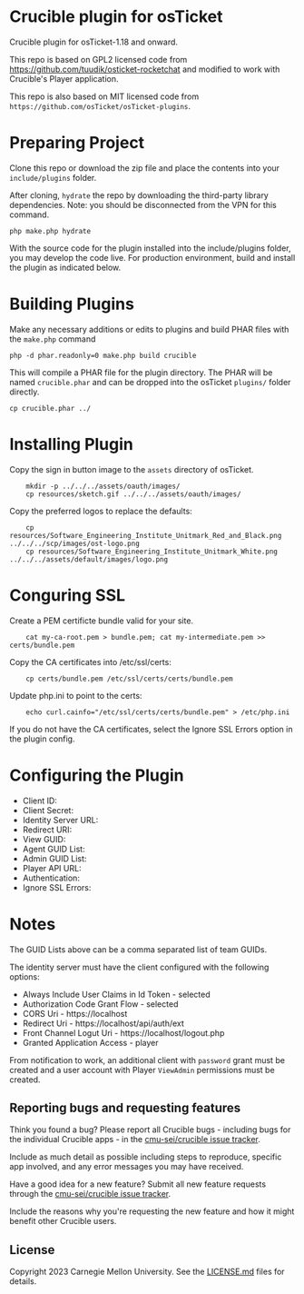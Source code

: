 Crucible plugin for osTicket
=========================

Crucible plugin for osTicket-1.18 and onward.

This repo is based on GPL2 licensed code from https://github.com/tuudik/osticket-rocketchat and modified to work with Crucible's Player application.

This repo is also based on MIT licensed code from `https://github.com/osTicket/osTicket-plugins`.

Preparing Project
=================

Clone this repo or download the zip file and place the contents into your `include/plugins` folder.

After cloning, `hydrate` the repo by downloading the third-party library dependencies. Note: you should be disconnected from the VPN for this command.

    php make.php hydrate

With the source code for the plugin installed into the include/plugins folder, you may develop the code live. For production environment, build and install the plugin as indicated below.

Building Plugins
================
Make any necessary additions or edits to plugins and build PHAR files with the `make.php` command

    php -d phar.readonly=0 make.php build crucible


This will compile a PHAR file for the plugin directory. The PHAR will be named `crucible.phar` and can be dropped into the osTicket `plugins/` folder directly.

    cp crucible.phar ../

Installing Plugin
=======================
Copy the sign in button image to the `assets` directory of osTicket.
```
    mkdir -p ../../../assets/oauth/images/
    cp resources/sketch.gif ../../../assets/oauth/images/
```

Copy the preferred logos to replace the defaults:
```
    cp resources/Software_Engineering_Institute_Unitmark_Red_and_Black.png ../../../scp/images/ost-logo.png
    cp resources/Software_Engineering_Institute_Unitmark_White.png ../../../assets/default/images/logo.png
```

Conguring SSL
=======================
Create a PEM certificte bundle valid for your site.
```
    cat my-ca-root.pem > bundle.pem; cat my-intermediate.pem >> certs/bundle.pem
```

Copy the CA certificates into /etc/ssl/certs:
```
    cp certs/bundle.pem /etc/ssl/certs/certs/bundle.pem
```

Update php.ini to point to the certs:
```
    echo curl.cainfo="/etc/ssl/certs/certs/bundle.pem" > /etc/php.ini
```

If you do not have the CA certificates, select the Ignore SSL Errors option in the plugin config.


Configuring the Plugin
========================
* Client ID: 
* Client Secret: 
* Identity Server URL: 
* Redirect URI:  
* View GUID: 
* Agent GUID List: 
* Admin GUID List:
* Player API URL: 
* Authentication: 
* Ignore SSL Errors: 


Notes
========================
The GUID Lists above can be a comma separated list of team GUIDs.

The identity server must have the client configured with the following options:
* Always Include User Claims in Id Token	- selected
* Authorization Code Grant Flow		- selected
* CORS Uri				- https://localhost
* Redirect Uri				- https://localhost/api/auth/ext
* Front Channel Logut Uri 		- https://localhost/logout.php
* Granted Application Access		- player

From notification to work, an additional client with `password` grant must be created and a user account with Player `ViewAdmin` permissions must be created.

## Reporting bugs and requesting features

Think you found a bug? Please report all Crucible bugs - including bugs for the individual Crucible apps - in the [cmu-sei/crucible issue tracker](https://github.com/cmu-sei/crucible/issues). 

Include as much detail as possible including steps to reproduce, specific app involved, and any error messages you may have received.

Have a good idea for a new feature? Submit all new feature requests through the [cmu-sei/crucible issue tracker](https://github.com/cmu-sei/crucible/issues). 

Include the reasons why you're requesting the new feature and how it might benefit other Crucible users.

## License

Copyright 2023 Carnegie Mellon University. See the [LICENSE.md](./LICENSE.md) files for details.
